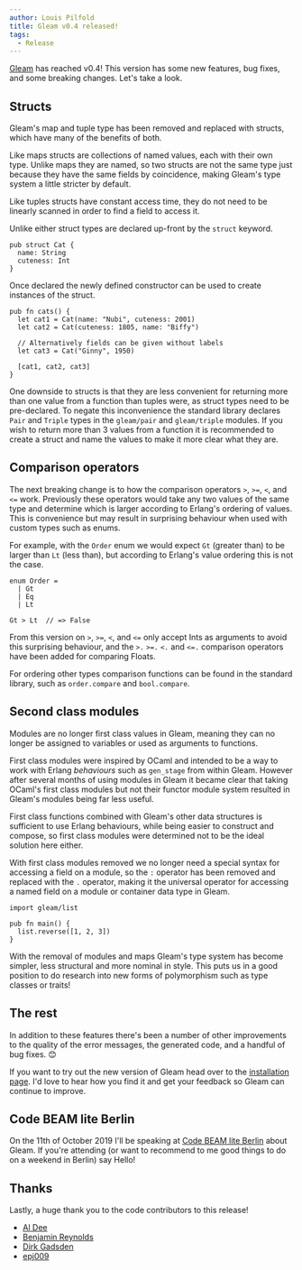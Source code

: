 ```yaml
---
author: Louis Pilfold
title: Gleam v0.4 released!
tags:
  - Release
---
```


[Gleam](https://github.com/lpil/gleam) has reached v0.4! This version has some
new features, bug fixes, and some breaking changes. Let's take a look.


## Structs

Gleam's map and tuple type has been removed and replaced with structs, which
have many of the benefits of both.

Like maps structs are collections of named values, each with their own type.
Unlike maps they are named, so two structs are not the same type just because
they have the same fields by coincidence, making Gleam's type system a little
stricter by default.

Like tuples structs have constant access time, they do not need to be linearly
scanned in order to find a field to access it.

Unlike either struct types are declared up-front by the `struct` keyword.

```gleam
pub struct Cat {
  name: String
  cuteness: Int
}
```

Once declared the newly defined constructor can be used to create instances of
the struct.

```gleam
pub fn cats() {
  let cat1 = Cat(name: "Nubi", cuteness: 2001)
  let cat2 = Cat(cuteness: 1805, name: "Biffy")

  // Alternatively fields can be given without labels
  let cat3 = Cat("Ginny", 1950)

  [cat1, cat2, cat3]
}
```

One downside to structs is that they are less convenient for returning more
than one value from a function than tuples were, as struct types need to be
pre-declared. To negate this inconvenience the standard library declares `Pair`
and `Triple` types in the `gleam/pair` and `gleam/triple` modules. If you wish
to return more than 3 values from a function it is recommended to create a
struct and name the values to make it more clear what they are.


## Comparison operators

The next breaking change is to how the comparison operators `>`, `>=`, `<`,
and `<=` work. Previously these operators would take any two values of the
same type and determine which is larger according to Erlang's ordering of
values. This is convenience but may result in surprising behaviour when used
with custom types such as enums.

For example, with the `Order` enum we would expect `Gt` (greater than) to be
larger than `Lt` (less than), but according to Erlang's value ordering this is
not the case.

```gleam
enum Order =
  | Gt
  | Eq
  | Lt
```
```gleam
Gt > Lt  // => False
```

From this version on `>`, `>=`, `<`, and `<=` only accept Ints as arguments
to avoid this surprising behaviour, and the `>.` `>=.` `<.` and `<=.`
comparison operators have been added for comparing Floats.

For ordering other types comparison functions can be found in the standard
library, such as `order.compare` and `bool.compare`.


## Second class modules

Modules are no longer first class values in Gleam, meaning they can no longer
be assigned to variables or used as arguments to functions.

First class modules were inspired by OCaml and intended to be a way to work
with Erlang _behaviours_ such as `gen_stage` from within Gleam. However after
several months of using modules in Gleam it became clear that taking OCaml's
first class modules but not their functor module system resulted in Gleam's
modules being far less useful.

First class functions combined with Gleam's other data structures is
sufficient to use Erlang behaviours, while being easier to construct and
compose, so first class modules were determined not to be the ideal solution
here either.

With first class modules removed we no longer need a special syntax for
accessing a field on a module, so the `:` operator has been removed and
replaced with the `.` operator, making it the universal operator for accessing
a named field on a module or container data type in Gleam.

```gleam
import gleam/list

pub fn main() {
  list.reverse([1, 2, 3])
}
```

With the removal of modules and maps Gleam's type system has become simpler,
less structural and more nominal in style. This puts us in a good position to
do research into new forms of polymorphism such as type classes or traits!


## The rest

In addition to these features there's been a number of other improvements to
the quality of the error messages, the generated code, and a handful of bug
fixes. 😊

If you want to try out the new version of Gleam head over to the [installation
page](https://gleam.run/getting-started/installing-gleam.html). I'd love to
hear how you find it and get your feedback so Gleam can continue to improve.


## Code BEAM lite Berlin

On the 11th of October 2019 I'll be speaking at [Code BEAM lite
Berlin](https://codesync.global/conferences/code-beam-lite-berlin-2019/) about
Gleam. If you're attending (or want to recommend to me good things to do on a
weekend in Berlin) say Hello!


## Thanks

Lastly, a huge thank you to the code contributors to this release!

- [Al Dee](https://github.com/scripttease)
- [Benjamin Reynolds](https://github.com/benreyn)
- [Dirk Gadsden](https://github.com/dirk)
- [epj009](https://github.com/epj009)
